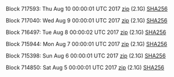 Block 717593: Thu Aug 10 00:00:01 UTC 2017 [zip](https://transfer.sh/IWCjp/bootstrap.dat.20170810.zip) (2.1G) [SHA256](https://transfer.sh/15UNTa/sha256.txt)

Block 717040: Wed Aug  9 00:00:01 UTC 2017 [zip](https://transfer.sh/NYg9f/bootstrap.dat.20170809.zip) (2.1G) [SHA256](https://transfer.sh/ExMjP/sha256.txt)

Block 716497: Tue Aug  8 00:00:02 UTC 2017 [zip](https://transfer.sh/BEsDv/bootstrap.dat.20170808.zip) (2.1G) [SHA256](https://transfer.sh/SZ95X/sha256.txt)

Block 715944: Mon Aug  7 00:00:01 UTC 2017 [zip](https://transfer.sh/hZYSu/bootstrap.dat.20170807.zip) (2.1G) [SHA256](https://transfer.sh/osCCl/sha256.txt)

Block 715398: Sun Aug  6 00:00:01 UTC 2017 [zip](https://transfer.sh/4QJ3b/bootstrap.dat.20170806.zip) (2.1G) [SHA256](https://transfer.sh/Jcf9L/sha256.txt)

Block 714850: Sat Aug  5 00:00:01 UTC 2017 [zip](https://transfer.sh/LZFHG/bootstrap.dat.20170805.zip) (2.1G) [SHA256](https://transfer.sh/Atojr/sha256.txt)
